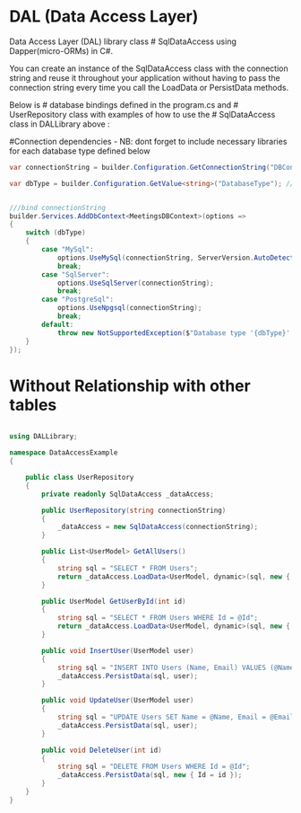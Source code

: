 # DAL (Data Access Layer)
Data Access Layer (DAL) library class # SqlDataAccess using Dapper(micro-ORMs) in C#.

You can create an instance of the SqlDataAccess class with the connection string and reuse it throughout your application without having to pass the connection string every time you call the LoadData or PersistData methods.

Below is # database bindings defined in the program.cs and # UserRepository class with examples of how to use the # SqlDataAccess class in DALLibrary above :


#Connection dependencies - NB: dont forget to include necessary libraries for each database type defined below

```C#
var connectionString = builder.Configuration.GetConnectionString("DBConnection");

var dbType = builder.Configuration.GetValue<string>("DatabaseType"); // e.g., "MySql", "SqlServer", "PostgreSql" defined in your appsettings.json like this { "DatabaseType": "MySql" }


///bind connectionString
builder.Services.AddDbContext<MeetingsDBContext>(options =>
{
    switch (dbType)
    {
        case "MySql":
            options.UseMySql(connectionString, ServerVersion.AutoDetect(connectionString));
            break;
        case "SqlServer":
            options.UseSqlServer(connectionString);
            break;
        case "PostgreSql":
            options.UseNpgsql(connectionString);
            break;
        default:
            throw new NotSupportedException($"Database type '{dbType}' is not supported.");
    }
});

```

# Without Relationship with other tables
```C#

using DALLibrary;

namespace DataAccessExample
{

    public class UserRepository
    {
        private readonly SqlDataAccess _dataAccess;

        public UserRepository(string connectionString)
        {
            _dataAccess = new SqlDataAccess(connectionString);
        }

        public List<UserModel> GetAllUsers()
        {
            string sql = "SELECT * FROM Users";
            return _dataAccess.LoadData<UserModel, dynamic>(sql, new { });
        }

        public UserModel GetUserById(int id)
        {
            string sql = "SELECT * FROM Users WHERE Id = @Id";
            return _dataAccess.LoadData<UserModel, dynamic>(sql, new { Id = id }).FirstOrDefault();
        }

        public void InsertUser(UserModel user)
        {
            string sql = "INSERT INTO Users (Name, Email) VALUES (@Name, @Email)";
            _dataAccess.PersistData(sql, user);
        }

        public void UpdateUser(UserModel user)
        {
            string sql = "UPDATE Users SET Name = @Name, Email = @Email WHERE Id = @Id";
            _dataAccess.PersistData(sql, user);
        }

        public void DeleteUser(int id)
        {
            string sql = "DELETE FROM Users WHERE Id = @Id";
            _dataAccess.PersistData(sql, new { Id = id });
        }
    }
}

```

